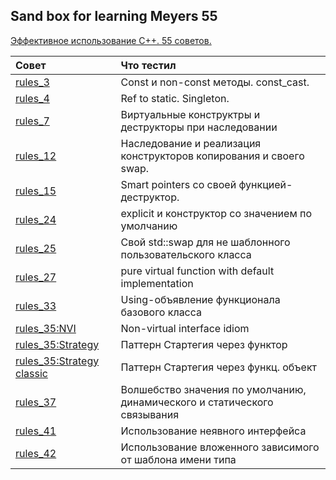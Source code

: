 ## Sand box for learning Meyers 55

[Эффективное использование С++. 55 советов.](https://yadi.sk/i/XnJfbd8Omop9hg)

| Совет  | Что тестил  | 
|:------------- |:--------------- |
| [rules_3](rules_3/) | Const и non-const методы. const_cast. |
| [rules_4](rules_4/) | Ref to static. Singleton. |
| [rules_7](rules_7/) | Виртуальные конструктры и деструкторы при наследовании |
| [rules_12](rules_12/) | Наследование и реализация конструкторов копирования и своего swap. |
| [rules_15](rules_15/) | Smart pointers со своей функцией-деструктор. |
| [rules_24](rules_24/) | explicit и конструктор со значением по умолчанию |
| [rules_25](rules_25/) | Свой std::swap для не шаблонного пользовательского класса |
| [rules_27](rules_27/) | pure virtual function with default implementation |
| [rules_33](rules_33/) | Using-объявление функционала базового класса |
| [rules_35:NVI](rules_35/NVI.h) | Non-virtual interface idiom |
| [rules_35:Strategy](rules_35/strategy.h) | Паттерн Стартегия через функтор |
| [rules_35:Strategy classic](rules_35/strategy_classic.h) | Паттерн Стартегия через функц. объект |
| [rules_37](rules_37) | Волшебство значения по умолчанию, динамического и статического связывания |
| [rules_41](rules_41) | Использование неявного интерфейса |
| [rules_42](rules_42) | Использование вложенного зависимого от шаблона имени типа |